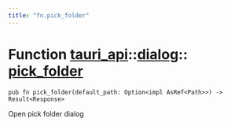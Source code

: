 ```yaml
---
title: "fn.pick_folder"
---
```


# Function [tauri_api](/docs/api/rust/tauri_api/../index.html)::​[dialog](/docs/api/rust/tauri_api/index.html)::​[pick_folder](/docs/api/rust/tauri_api/)

    pub fn pick_folder(default_path: Option<impl AsRef<Path>>) -> Result<Response>

Open pick folder dialog
